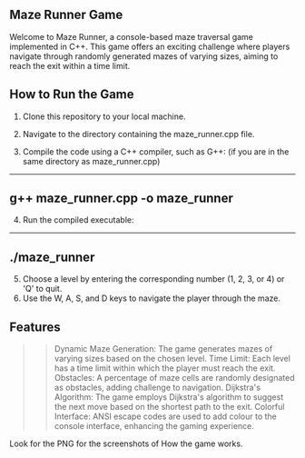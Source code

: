 Maze Runner Game
-------------------------------------------------------------------------------------------------------------------------------------------------------------------
Welcome to Maze Runner, a console-based maze traversal game implemented in C++. This game offers an exciting challenge where players navigate through randomly generated mazes of varying sizes, aiming to reach the exit within a time limit.


How to Run the Game
-------------------------------------------------------------------------------------------------------------------------------------------------------------------
1. Clone this repository to your local machine.
2. Navigate to the directory containing the maze_runner.cpp file.
   
3. Compile the code using a C++ compiler, such as G++: (if you are in the same directory as maze_runner.cpp)
-----------------------------------
g++ maze_runner.cpp -o maze_runner
-----------------------------------

4. Run the compiled executable:
--------------
./maze_runner
--------------

5. Choose a level by entering the corresponding number (1, 2, 3, or 4) or 'Q' to quit.
6. Use the W, A, S, and D keys to navigate the player through the maze.
   
Features
-------------------------------------------------------------------------------------------------------------------------------------------------------------------
>> Dynamic Maze Generation: The game generates mazes of varying sizes based on the chosen level.
>> Time Limit: Each level has a time limit within which the player must reach the exit.
>> Obstacles: A percentage of maze cells are randomly designated as obstacles, adding challenge to navigation.
>> Dijkstra's Algorithm: The game employs Dijkstra's algorithm to suggest the next move based on the shortest path to the exit.
>> Colorful Interface: ANSI escape codes are used to add colour to the console interface, enhancing the gaming experience.


Look for the PNG for the screenshots of How the game works.


